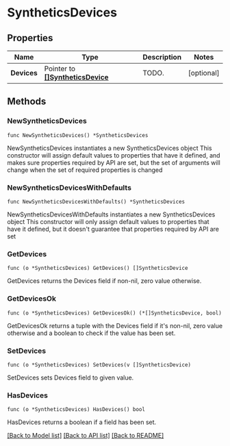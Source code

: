 # SyntheticsDevices

## Properties

Name | Type | Description | Notes
------------ | ------------- | ------------- | -------------
**Devices** | Pointer to [**[]SyntheticsDevice**](SyntheticsDevice.md) | TODO. | [optional] 

## Methods

### NewSyntheticsDevices

`func NewSyntheticsDevices() *SyntheticsDevices`

NewSyntheticsDevices instantiates a new SyntheticsDevices object
This constructor will assign default values to properties that have it defined,
and makes sure properties required by API are set, but the set of arguments
will change when the set of required properties is changed

### NewSyntheticsDevicesWithDefaults

`func NewSyntheticsDevicesWithDefaults() *SyntheticsDevices`

NewSyntheticsDevicesWithDefaults instantiates a new SyntheticsDevices object
This constructor will only assign default values to properties that have it defined,
but it doesn't guarantee that properties required by API are set

### GetDevices

`func (o *SyntheticsDevices) GetDevices() []SyntheticsDevice`

GetDevices returns the Devices field if non-nil, zero value otherwise.

### GetDevicesOk

`func (o *SyntheticsDevices) GetDevicesOk() (*[]SyntheticsDevice, bool)`

GetDevicesOk returns a tuple with the Devices field if it's non-nil, zero value otherwise
and a boolean to check if the value has been set.

### SetDevices

`func (o *SyntheticsDevices) SetDevices(v []SyntheticsDevice)`

SetDevices sets Devices field to given value.

### HasDevices

`func (o *SyntheticsDevices) HasDevices() bool`

HasDevices returns a boolean if a field has been set.


[[Back to Model list]](../README.md#documentation-for-models) [[Back to API list]](../README.md#documentation-for-api-endpoints) [[Back to README]](../README.md)


